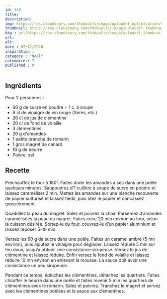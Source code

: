 ```yaml
---
id: 130
title:  
description: 
img: https://res.cloudinary.com/thibaults/image/upload/t_optimisation/v1607204294/Recipes/20201206_magret_clementines.jpg
thumbnail: https://res.cloudinary.com/thibaults/image/upload/t_thumbnail_josie/v1607204294/Recipes/20201206_magret_clementines.jpg
bkg : url(https://res.cloudinary.com/thibaults/image/upload/t_thumbnail_josie/v1607204294/Recipes/20201206_magret_clementines.jpg)
url:
alt: 
date : 07/12/2020
inspiration : 
category : "Noël"
calendrier: 7
published : 0
---
```


## Ingrédients
Pour 2 personnes : 
 - 60 g de sucre en poudre + 1 c. à soupe
 - 6 cl de vinaigre de vin rouge (Xérès, etc.)
 - 20 cl de jus de clémentine
 - 20 cl de fond de volaille
 - 3 clémentines
 - 20 g d'amandes
 - 1 petite branche de romarin
 - 1 gros magret de canard
 - 10 g de beurre
 - Poivre, sel

## Recette
Préchauffez le four à 180°. Faites dorer les amandes à sec dans une poêle quelques minutes. Saupoudrez d’1 cuillère à soupe de sucre en poudre et laissez caraméliser 2 min. Mettez les amandes sur une planche recouverte de papier sulfurisé et laissez tiédir, puis ôtez le papier et concassez grossièrement.

Quadrillez la peau du magret. Salez et poivrez la chair. Parsemez d’amandes caramélisées la peau du magret. Faites cuire 20 min environ au four, selon la cuisson désirée. Sortez-le du four, couvrez-le d’un papier aluminium et laissez reposer 5-10 min.

Versez les 60 g de sucre dans une poêle. Faites un caramel ambré (5 mn environ), puis ajoutez le vinaigre pour déglacer. Laissez réduire 5 min sur feu doux, jusqu’à obtenir une consistance sirupeuse. Versez le jus de clémentine et laissez réduire. Enfin versez le fond de volaille et laissez réduire 10 mn environ en enlevant la mousse. La sauce doit avoir une consistance un peu sirupeuse.

Pendant ce temps, épluchez les clémentines, détachez les quartiers. Faites chauffer le beurre dans une poêle et faites revenir 5 min les quartiers de clémentines avec le romarin. Salez et poivrez. Tranchez le magret et servez avec les clémentines poêlées et la sauce aux clémentines.
